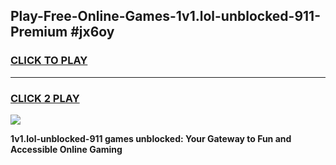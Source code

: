 
## Play-Free-Online-Games-1v1.lol-unblocked-911-Premium #jx6oy
<h3>
<a href="https://premium.freeplayer.one?title=1v1.lol-unblocked-911&ref=8M">CLICK TO PLAY</a></h3>
<hr>

<h3>
<a href="https://premium.freeplayer.one?title=1v1.lol-unblocked-911&ref=8M">CLICK 2 PLAY</a>
  
</h3>

<a href="https://premium.freeplayer.one?title=1v1.lol-unblocked-911&ref=8M"><img src="https://clearcache.store/games.png"></a>


**1v1.lol-unblocked-911 games unblocked: Your Gateway to Fun and Accessible Online Gaming**
